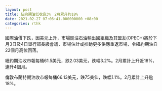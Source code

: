 ```yaml
---
layout: post
title: 紐約期油低收逾3%　2月累升約18%
date: 2021-02-27 07:06:41.000000000 +08:00
categories: rthk
---
```


國際油價下跌，因美元上升，市場關注石油輸出國組織及其盟友(OPEC+)將於下月3日及4日舉行部長級會議，市場估計或推動更多供應重返市場，令紐約期油自22個月高位回落。

紐約期油收市報每桶61.5美元，跌2.03美元，跌幅3.2%。2月累計上升近18%，連升4個月。

倫敦布蘭特期油收市報每桶66.13美元，跌75美仙，跌幅1.1%。2月累計上升逾18%。
